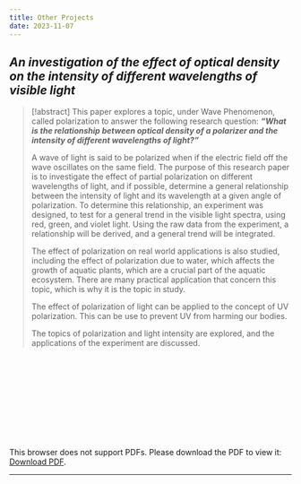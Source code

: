 ```yaml
---
title: Other Projects
date: 2023-11-07
---
```

## *An investigation of the effect of optical density on the intensity of different wavelengths of visible light* 

>[!abstract]
>This paper explores a topic, under Wave Phenomenon, called polarization to answer the following research question: ***“What is the relationship between optical density of a polarizer and the intensity of different wavelengths of light?”*** 
>
>A wave of light is said to be polarized when if the electric field off the wave oscillates on the same field. The purpose of this research paper is to investigate the effect of partial polarization on different wavelengths of light, and if possible, determine a general relationship between the intensity of light and its wavelength at a given angle of polarization. To determine this relationship, an experiment was designed, to test for a general trend in the visible light spectra, using red, green, and violet light. Using the raw data from the experiment, a relationship will be derived, and a general trend will be integrated. 
>
>The effect of polarization on real world applications is also studied, including the effect of polarization due to water, which affects the growth of aquatic plants, which are a crucial part of the aquatic ecosystem. There are many practical application that concern this topic, which is why it is the topic in study. 
>
>The effect of polarization of light can be applied to the concept of UV polarization. This can be use to prevent UV from harming our bodies. 
>
>The topics of polarization and light intensity are explored, and the applications of the experiment are discussed.

<object data="../assets/Other/Physics-EE.pdf" type="application/pdf" width="100%" height="500px">
    <embed src="../assets/Other/Physics-EE.pdf">
        <p>This browser does not support PDFs. Please download the PDF to view it: <a href="../assets/Other/Physics-EE.pdf">Download PDF</a>.</p>
    </embed>
</object>

---